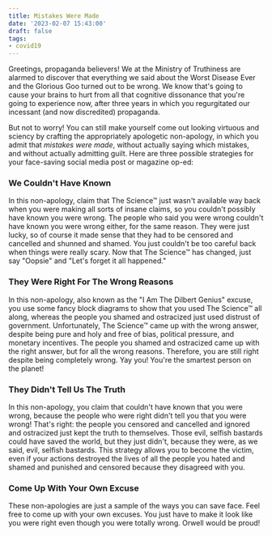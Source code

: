 ```yaml
---
title: Mistakes Were Made
date: '2023-02-07 15:43:00'
draft: false
tags:
- covid19
---
```


Greetings, propaganda believers!  We at the Ministry of Truthiness are alarmed
to discover that everything we said about the Worst Disease Ever and the
Glorious Goo turned out to be wrong.  We know that's going to cause
your brains to hurt from all that cognitive dissonance that you're going
to experience now, after three years in which you regurgitated our
incessant (and now discredited) propaganda.

But not to worry!  You can still make yourself come out looking virtuous
and sciency by crafting the appropriately apologetic non-apology, in which
you admit that *mistakes were made*, without actually saying which mistakes,
and without actually admitting guilt.  Here are three possible strategies
for your face-saving social media post or magazine op-ed:

### We Couldn't Have Known

In this non-apology, claim that The Science™ just wasn't available way back
when you were making all sorts of insane claims, so you couldn't possibly
have known you were wrong.  The people who said you were wrong couldn't have known
you were wrong either, for the same reason.  They were just lucky, so of course
it made sense that they had to be censored and cancelled and shunned and shamed.
You just couldn't be too careful back when things were really scary.  Now that
The Science™ has changed, just say "Oopsie" and "Let's forget it all happened."

### They Were Right For The Wrong Reasons

In this non-apology, also known as the "I Am The Dilbert Genius" excuse, you use
some fancy block diagrams to show that you used The Science™ all along, whereas the 
people you shamed and ostracized just used distrust of government.  Unfortunately,
The Science™ came up with the wrong answer, despite being pure and holy and free
of bias, political pressure, and monetary incentives.  The people you shamed and
ostracized came up with the right answer, but for all the wrong reasons.  Therefore,
you are still right despite being completely wrong.  Yay you!  You're the smartest
person on the planet!

### They Didn't Tell Us The Truth

In this non-apology, you claim that couldn't have known that you were
wrong, because the people who were right didn't tell you that you were
wrong!  That's right: the people you censored and cancelled and
ignored and ostracized just kept the truth to themselves.  Those evil, selfish
bastards could have saved the world, but they just didn't, because
they were, as we said, evil, selfish bastards.  This strategy allows you to
become the victim, even if your actions destroyed the lives of all the
people you hated and shamed and punished and censored because they
disagreed with you.

### Come Up With Your Own Excuse

These non-apologies are just a sample of the ways you can save
face.  Feel free to come up with your own excuses.  You just
have to make it look like you were right even though you
were totally wrong.  Orwell would be proud!
